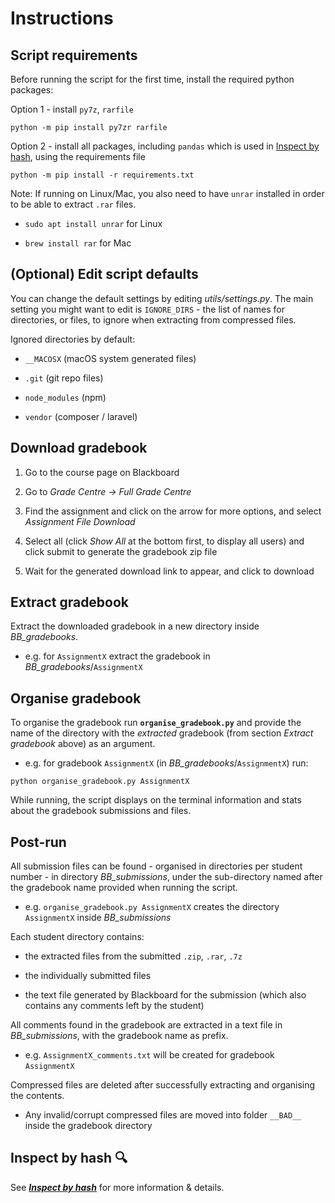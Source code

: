 # **Instructions**

## **Script requirements**

Before running the script for the first time, install the required python packages:

Option 1 - install `py7z`, `rarfile`

```console
python -m pip install py7zr rarfile
```

Option 2 - install all packages, including `pandas` which is used in [Inspect by hash](inspect.md), using the requirements file

```console
python -m pip install -r requirements.txt
```

Note: If running on Linux/Mac, you also need to have `unrar` installed in order to be able to extract `.rar` files.

- `sudo apt install unrar` for Linux

- `brew install rar` for Mac

## (Optional) **Edit script defaults**

You can change the default settings by editing *utils/settings.py*. The main setting you might want to edit is `IGNORE_DIRS` - the list of names for directories, or files, to ignore when extracting from compressed files.

Ignored directories by default:

- `__MACOSX` (macOS system generated files)

- `.git` (git repo files)

- `node_modules` (npm)

- `vendor` (composer / laravel)

## **Download gradebook**

1. Go to the course page on Blackboard

2. Go to *Grade Centre -> Full Grade Centre*

3. Find the assignment and click on the arrow for more options, and select *Assignment File Download*

4. Select all (click *Show All* at the bottom first, to display all users) and click submit to generate the gradebook zip file

5. Wait for the generated download link to appear, and click to download

## **Extract gradebook**

Extract the downloaded gradebook in a new directory inside *BB_gradebooks*.

- e.g. for `AssignmentX` extract the gradebook in *BB_gradebooks*/`AssignmentX`

## **Organise gradebook**

To organise the gradebook run **`organise_gradebook.py`** and provide the name of the directory with the *extracted* gradebook (from section *Extract gradebook* above) as an argument.

- e.g. for gradebook `AssignmentX` (in *BB_gradebooks*/`AssignmentX`) run:

```console
python organise_gradebook.py AssignmentX
```

While running, the script displays on the terminal information and stats about the gradebook submissions and files.

## **Post-run**

All submission files can be found - organised in directories per student number - in directory *BB_submissions*, under the sub-directory named after the gradebook name provided when running the script.

- e.g. `organise_gradebook.py AssignmentX` creates the directory `AssignmentX` inside *BB_submissions*

Each student directory contains:

- the extracted files from the submitted `.zip`, `.rar`, `.7z`
  
- the individually submitted files
  
- the text file generated by Blackboard for the submission (which also contains any comments left by the student)

All comments found in the gradebook are extracted in a text file in *BB_submissions*, with the gradebook name as prefix.

- e.g. `AssignmentX_comments.txt` will be created for gradebook `AssignmentX`

Compressed files are deleted after successfully extracting and organising the contents.

- Any invalid/corrupt compressed files are moved into folder `__BAD__` inside the gradebook directory

## **Inspect by hash** :mag:

See [***Inspect by hash***](inspect.md) for more information & details.
